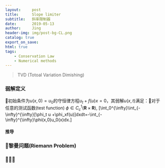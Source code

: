 ```yaml
---
layout:     post
title:      Slope limiter
subtitle:   斜率限制器
date:       2019-05-13
author:     Jing
header-img: img/post-bg-CL.png
catalog: true
export_on_save:
html: true
tags:
    - Conservation Law
    - Numerical methods
---
```



>TVD (Totoal Variation Dimishing)

### 弱解定义
初始条件为$u(x,0)=u_0$的守恒律方程$u_t+f(u)x=0$，其弱解$u(x,t)$满足：对于任意的测试函数(test function) $\phi\in C_c^1(\mathbf{R}\times\mathbf{R})$,
\[\int_0^{\infty}\int_{-\infty}^{\infty}[\phi_t u +\phi_xf(u)]dxdt=-\int_{-\infty}^{\infty}\phi(x,0)u_0(x)dx.\]

#### 推导

### 黎曼问题(Riemann Problem)

### 

####

####
